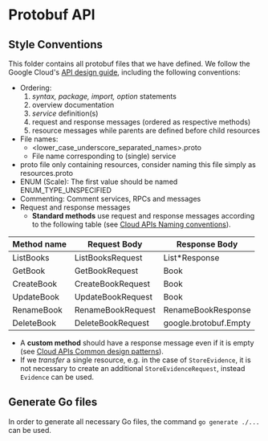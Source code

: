 # Protobuf API

## Style Conventions

This folder contains all protobuf files that we have defined. We follow the Google Cloud's [API design
guide](https://cloud.google.com/apis/design/), including the following conventions:

* Ordering:
  1. _syntax, package, import, option_ statements
  2. overview documentation
  3. _service_ definition(s)
  4. request and response messages (ordered as respective methods)
  5. resource messages while parents are defined before child resources
* File names: 
  * <lower_case_underscore_separated_names>.proto
  * File name corresponding to (single) service
* proto file only containing resources, consider naming this file simply as resources.proto
* ENUM (Scale): The first value should be named ENUM_TYPE_UNSPECIFIED
* Commenting: Comment services, RPCs and messages
* Request and response messages
  * **Standard methods** use request and response messages according to the following table (see [Cloud APIs Naming conventions](https://cloud.google.com/apis/design/naming_convention#method_names)). 

| Method name | Request Body      | Response Body         |
| ----------- | ----------------- | --------------------- |
| ListBooks   | ListBooksRequest  | List*Response         |
| GetBook     | GetBookRequest    | Book                  |
| CreateBook  | CreateBookRequest | Book                  |
| UpdateBook  | UpdateBookRequest | Book                  |
| RenameBook  | RenameBookRequest | RenameBookResponse    |
| DeleteBook  | DeleteBookRequest | google.brotobuf.Empty |

* A **custom method** should have a response message even if it is empty (see [Cloud APIs Common design patterns](https://cloud.google.com/apis/design/design_patterns#empty_responses)).
* If we *transfer* a single resource, e.g. in the case of `StoreEvidence`, it is not necessary to create an additional `StoreEvidenceRequest`, instead `Evidence` can be used.

## Generate Go files

In order to generate all necessary Go files, the command `go generate ./...` can be used.
